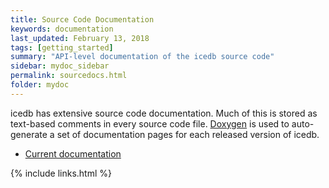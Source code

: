 ```yaml
---
title: Source Code Documentation
keywords: documentation
last_updated: February 13, 2018
tags: [getting_started]
summary: "API-level documentation of the icedb source code"
sidebar: mydoc_sidebar
permalink: sourcedocs.html
folder: mydoc
---
```


icedb has extensive source code documentation. Much of this is stored as text-based comments in
every source code file. [Doxygen](http://www.doxygen.org/index.html) is used to auto-generate
a set of documentation pages for each released version of icedb.

- [Current documentation](api/cur)

{% include links.html %}
